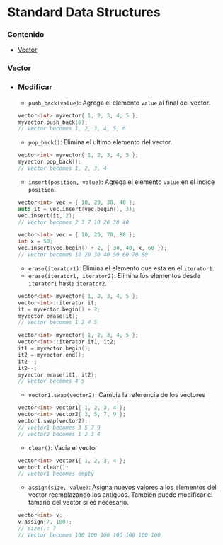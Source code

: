 # Standard Data Structures

### Contenido

* [Vector](#)


### Vector

* ### Modificar

    * `push_back(value)`: Agrega el elemento `value` al final del vector.
    ```c++
    vector<int> myvector{ 1, 2, 3, 4, 5 }; 
    myvector.push_back(6); 
    // Vector becomes 1, 2, 3, 4, 5, 6 
    ```

    * `pop_back()`: Elimina el ultimo elemento del vector.
    ```c++
    vector<int> myvector{ 1, 2, 3, 4, 5 }; 
    myvector.pop_back(); 
    // Vector becomes 1, 2, 3, 4 
    ```

    * `insert(position, value)`: Agrega el elemento `value` en el indice `position`.
    ```c++
    vector<int> vec = { 10, 20, 30, 40 }; 
    auto it = vec.insert(vec.begin(), 3); 
    vec.insert(it, 2);
    // Vector becomes 2 3 7 10 20 30 40

    vector<int> vec = { 10, 20, 70, 80 }; 
    int x = 50; 
    vec.insert(vec.begin() + 2, { 30, 40, x, 60 }); 
    // Vector becomes 10 20 30 40 50 60 70 80
    ```

    * `erase(iterator1)`: Elimina el elemento que esta en el `iterator1`.
    * `erase(iterator1, iterator2)`: Elimina los elementos desde `iterator1` hasta `iterator2`.

    ```c++
    vector<int> myvector{ 1, 2, 3, 4, 5 }; 
    vector<int>::iterator it; 
    it = myvector.begin() + 2; 
    myvector.erase(it);
    // Vector becomes 1 2 4 5

    vector<int> myvector{ 1, 2, 3, 4, 5 }; 
    vector<int>::iterator it1, it2; 
    it1 = myvector.begin(); 
    it2 = myvector.end(); 
    it2--; 
    it2--; 
    myvector.erase(it1, it2); 
    // Vector becomes 4 5
    ```

    * `vector1.swap(vector2)`: Cambia la referencia de los vectores
    ```c++
    vector<int> vector1{ 1, 2, 3, 4 };
    vector<int> vector2{ 3, 5, 7, 9 }; 
    vector1.swap(vector2); 
    // vector1 becomes 3 5 7 9 
    // vector2 becomes 1 2 3 4 
    ```

    * `clear()`: Vacia el vector
    ```c++
    vector<int> vector1{ 1, 2, 3, 4 };
    vector1.clear(); 
    // vector1 becomes empty 
    ```

    * `assign(size, value)`: Asigna nuevos valores a los elementos del vector reemplazando los antiguos. También puede modificar el tamaño del vector si es necesario.

    ```c++
    vector<int> v; 
    v.assign(7, 100);
    // size(): 7
    // Vector becomes 100 100 100 100 100 100 100 
    ```